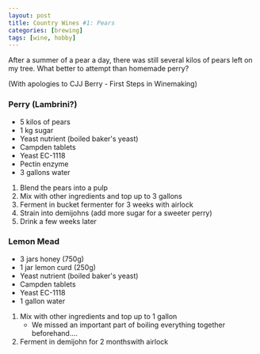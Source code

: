 ```yaml
---
layout: post
title: Country Wines #1: Pears
categories: [brewing]
tags: [wine, hobby]
---
```


After a summer of a pear a day, there was still several kilos of pears left on my tree. What better to attempt than homemade perry?

(With apologies to CJJ Berry - First Steps in Winemaking)

### Perry (Lambrini?)

* 5 kilos of pears
* 1 kg sugar
* Yeast nutrient (boiled baker's yeast)
* Campden tablets
* Yeast EC-1118
* Pectin enzyme
* 3 gallons water

1. Blend the pears into a pulp
2. Mix with other ingredients and top up to 3 gallons
3. Ferment in bucket fermenter for 3 weeks with airlock
4. Strain into demijohns (add more sugar for a sweeter perry)
5. Drink a few weeks later

### Lemon Mead

* 3 jars honey (750g)
* 1 jar lemon curd (250g)
* Yeast nutrient (boiled baker's yeast)
* Campden tablets
* Yeast EC-1118
* 1 gallon water

1. Mix with other ingredients and top up to 1 gallon
   * We missed an important part of boiling everything together beforehand....
2. Ferment in demijohn for 2 monthswith airlock
